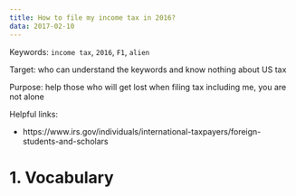 ```yaml
---
title: How to file my income tax in 2016?
data: 2017-02-10
---
```


Keywords: `income tax`, `2016`, `F1`, `alien`

Target: who can understand the keywords and know nothing about US tax

Purpose: help those who will get lost when filing tax including me, you are not alone

Helpful links:
<ul>
  <li>https://www.irs.gov/individuals/international-taxpayers/foreign-students-and-scholars</li>
</ul>

# 1. Vocabulary
